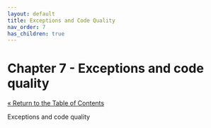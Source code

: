 ```yaml
---
layout: default
title: Exceptions and Code Quality
nav_order: 7
has_children: true
---
```


# Chapter 7 - Exceptions and code quality

[&laquo; Return to the Table of Contents](../../index.md)

Exceptions and code quality